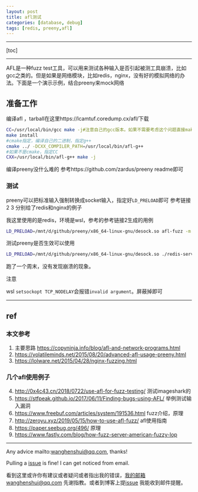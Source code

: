 ```yaml
---
layout: post
title: afl测试
categories: [database, debug]
tags: [redis, preeny,afl]
---
```

  

---



[toc]

---

AFL是一种fuzz test工具，可以用来测试各种输入是否引起被测工具崩溃，比如gcc之类的。但是如果是网络模块，比如redis，nginx，没有好的模拟网络的办法。下面是一个演示示例，结合preeny来mock网络

## 准备工作

编译afl ，tarball在这里https://lcamtuf.coredump.cx/afl/下载

```bash
CC=/usr/local/bin/gcc make -j#注意自己的gcc版本。如果不需要考虑这个问题直接make
make install
#cmake指定，编译自己的二进制，指定g++
cmake ../ -DCXX_COMPILER_PATH=/usr/local/bin/afl-g++
#如果不是cmake，指定CC
CXX=/usr/local/bin/afl-g++ make -j
```

编译preeny没什么难的 参考https://github.com/zardus/preeny readme即可

### 测试

preeny可以把标准输入强制转换成socket输入，指定好`LD_PRELOAD`即可 参考链接 2 3 分别给了redis和nginx的例子

我这里使用的是redis，环境是wsl，参考的参考链接2生成的用例

```bash
LD_PRELOAD=/mnt/d/github/preeny/x86_64-linux-gnu/desock.so afl-fuzz -m 8G -i fuzz_in -o fuzz_out/ ./redis-server
```



 测试preeny是否生效可以使用

```bash
LD_PRELOAD=/mnt/d/github/preeny/x86_64-linux-gnu/desock.so ./redis-server ./redis.conf  < set a b
```

跑了一个周末，没有发现崩溃的现象。



注意

wsl `setsockopt TCP_NODELAY`会报错`invalid argument`。屏蔽掉即可

---

## ref 

### 本文参考

1. 主要思路 https://copyninja.info/blog/afl-and-network-programs.html
2. https://volatileminds.net/2015/08/20/advanced-afl-usage-preeny.html
3. https://lolware.net/2015/04/28/nginx-fuzzing.html

### 几个afl使用例子

4. http://0x4c43.cn/2018/0722/use-afl-for-fuzz-testing/ 测试imageshark的
5. https://stfpeak.github.io/2017/06/11/Finding-bugs-using-AFL/ 举例测试输入漏洞
6. https://www.freebuf.com/articles/system/191536.html fuzz介绍，原理
7. http://zeroyu.xyz/2019/05/15/how-to-use-afl-fuzz/ afl使用指南
8. https://paper.seebug.org/496/ 原理
9. https://www.fastly.com/blog/how-fuzz-server-american-fuzzy-lop



---

Any advice mailto:wanghenshui@qq.com, thanks! 

Pulling a [issue](https://github.com/wanghenshui/wanghenshui.github.io/issues/new) is fine! I can get noticed from email.

看到这里或许你有建议或者疑问或者指出我的错误，我的邮箱wanghenshui@qq.com 先谢指教。或者到博客上提[issue](https://github.com/wanghenshui/wanghenshui.github.io/issues/new) 我能收到邮件提醒。
